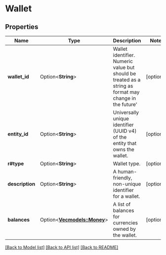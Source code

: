 # Wallet

## Properties

Name | Type | Description | Notes
------------ | ------------- | ------------- | -------------
**wallet_id** | Option<**String**> | Wallet identifier. Numeric value but should be treated as a string as format may change in the future' | [optional]
**entity_id** | Option<**String**> | Universally unique identifier (UUID v4) of the entity that owns the wallet. | [optional]
**r#type** | Option<**String**> | Wallet type. | [optional]
**description** | Option<**String**> | A human-friendly, non-unique identifier for a wallet. | [optional]
**balances** | Option<[**Vec<models::Money>**](Money.md)> | A list of balances for currencies owned by the wallet. | [optional]

[[Back to Model list]](../README.md#documentation-for-models) [[Back to API list]](../README.md#documentation-for-api-endpoints) [[Back to README]](../README.md)


